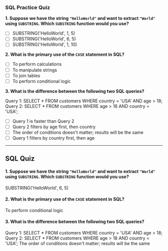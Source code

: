 ### SQL Practice Quiz

**1. Suppose we have the string `"HelloWorld"` and want to extract `"World"` using `SUBSTRING`. Which `SUBSTRING` function would you use?**

- [ ] SUBSTRING('HelloWorld', 1, 5)  
- [ ] SUBSTRING('HelloWorld', 6, 5)  
- [ ] SUBSTRING('HelloWorld', 1, 10)

**2. What is the primary use of the `CASE` statement in SQL?**

- [ ] To perform calculations  
- [ ] To manipulate strings  
- [ ] To join tables  
- [ ] To perform conditional logic
 
**3. What is the difference between the following two SQL queries?**

Query 1: SELECT * FROM customers WHERE country = 'USA' AND age > 18;
Query 2: SELECT * FROM customers WHERE age > 18 AND country = 'USA';

- [ ] Query 1 is faster than Query 2
- [ ] Query 2 filters by age first, then country
- [ ] The order of conditions doesn't matter; results will be the same
- [ ] Query 1 filters by country first, then age

---

## SQL Quiz

#### 1. Suppose we have the string `"HelloWorld"` and want to extract `"World"` using `SUBSTRING`. Which `SUBSTRING` function would you use?
SUBSTRING('HelloWorld', 6, 5)


#### 2. What is the primary use of the `CASE` statement in SQL?
To perform conditional logic

#### 3. What is the difference between the following two SQL queries?
Query 1: SELECT * FROM customers WHERE country = 'USA' AND age > 18;
Query 2: SELECT * FROM customers WHERE age > 18 AND country = 'USA';
The order of conditions doesn't matter; results will be the same

